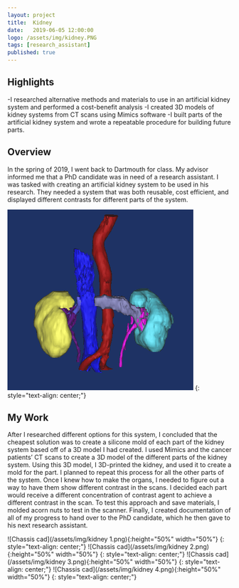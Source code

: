 ```yaml
---
layout: project
title:  Kidney
date:   2019-06-05 12:00:00
logo: /assets/img/kidney.PNG
tags: [research_assistant]
published: true
---
```


## Highlights

-I researched alternative methods and materials to use in an artificial kidney system and performed a cost-benefit analysis
-I created 3D models of kidney systems from CT scans using Mimics software
-I built parts of the artificial kidney system and wrote a repeatable procedure for building future parts. 


## Overview
In the spring of 2019, I went back to Dartmouth for class. My advisor informed me that a PhD candidate was in need of a research assistant. I was tasked with creating an artificial kidney system to be used in his research. They needed a system that was both reusable, cost efficient, and displayed different contrasts for different parts of the system. 
	
![Chassis cad](/assets/img/kidney.PNG)
{: style="text-align: center;"}

## My Work
After I researched different options for this system, I concluded that the cheapest solution was to create a silicone mold of each part of the kidney system based off of a 3D model I had created. I used Mimics and the cancer patients’ CT scans to create a 3D model of the different parts of the kidney system. Using this 3D model, I 3D-printed the kidney, and used it to create a mold for the part. I planned to repeat this process for all the other parts of the system. Once I knew how to make the organs, I needed to figure out a way to have them show different contrast in the scans. I decided each part would receive a different concentration of contrast agent to achieve a different contrast in the scan. To test this approach and save materials, I molded acorn nuts to test in the scanner. Finally, I created documentation of all of my progress to hand over to the PhD candidate, which he then gave to his next research assistant. 

![Chassis cad](/assets/img/kidney 1.png){:height="50%" width="50%"}
{: style="text-align: center;"}
![Chassis cad](/assets/img/kidney 2.png){:height="50%" width="50%"}
{: style="text-align: center;"}
![Chassis cad](/assets/img/kidney 3.png){:height="50%" width="50%"}
{: style="text-align: center;"}
![Chassis cad](/assets/img/kidney 4.png){:height="50%" width="50%"}
{: style="text-align: center;"}
